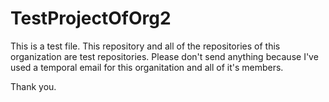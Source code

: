 # TestProjectOfOrg2

This is a test file. This repository and all of the repositories of this organization are test repositories.
Please don't send anything because I've used a temporal email for this organitation and all of it's members.

Thank you.
